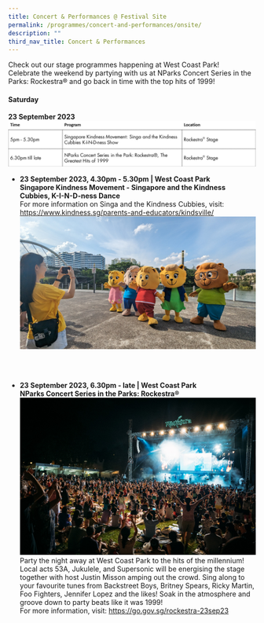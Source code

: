 ```yaml
---
title: Concert & Performances @ Festival Site
permalink: /programmes/concert-and-performances/onsite/
description: ""
third_nav_title: Concert & Performances
---
```

Check out our stage programmes happening at West Coast Park! <br>
Celebrate the weekend by partying with us at NParks Concert Series in the Parks: Rockestra® and go back in time with the top hits of 1999!


#### Saturday
**23 September 2023**
![](/images/4%20c&amp;p_2.jpg) <br>

* **23 September 2023, 4.30pm - 5.30pm | West Coast Park <br>
Singapore Kindness Movement - Singapore and the Kindness Cubbies, K-I-N-D-ness Dance**<br> For more information on Singa and the Kindness Cubbies, visit: https://www.kindness.sg/parents-and-educators/kindsville/
![Kindness Cubbies](/images/pxl_20230716_085058241.jpg)

<br>


<br>

* **23 September 2023, 6.30pm - late | West Coast Park <br>
NParks Concert Series in the Parks: Rockestra®**
![Concert Series in the Park: Rockestra](/images/rockestra.jpg) <br> Party the night away at West Coast Park to the hits of the millennium! Local acts 53A, Jukulele, and Supersonic will be energising the stage together with host Justin Misson amping out the crowd. 
Sing along to your favourite tunes from Backstreet Boys, Britney Spears, Ricky Martin, Foo Fighters, Jennifer Lopez and the likes!
Soak in the atmosphere and groove down to party beats like it was 1999! <br>
For more information, visit: https://go.gov.sg/rockestra-23sep23